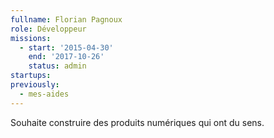 ```yaml
---
fullname: Florian Pagnoux
role: Développeur
missions:
  - start: '2015-04-30'
    end: '2017-10-26'
    status: admin
startups:
previously:
  - mes-aides
---
```


Souhaite construire des produits numériques qui ont du sens.
